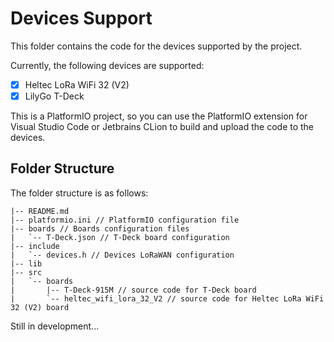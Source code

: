 # Devices Support

This folder contains the code for the devices supported by the project.

Currently, the following devices are supported:

- [x] Heltec LoRa WiFi 32 (V2)
- [x] LilyGo T-Deck

This is a PlatformIO project, so you can use the PlatformIO extension for Visual Studio Code or Jetbrains CLion to build and upload the code to the devices.

## Folder Structure

The folder structure is as follows:

```.
|-- README.md
|-- platformio.ini // PlatformIO configuration file
|-- boards // Boards configuration files
|   `-- T-Deck.json // T-Deck board configuration
|-- include
|   `-- devices.h // Devices LoRaWAN configuration
|-- lib       
|-- src
|   `-- boards
|       |-- T-Deck-915M // source code for T-Deck board
|       `-- heltec_wifi_lora_32_V2 // source code for Heltec LoRa WiFi 32 (V2) board
```
Still in development...

